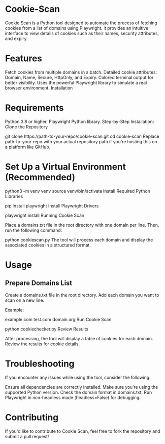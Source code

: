 # Cookie-Scan

Cookie Scan is a Python tool designed to automate the process of fetching cookies from a list of domains using Playwright. It provides an intuitive interface to view details of cookies such as their names, security attributes, and expiry.

# Features
Fetch cookies from multiple domains in a batch.
Detailed cookie attributes: Domain, Name, Secure, HttpOnly, and Expiry.
Colored terminal output for better visibility.
Uses the powerful Playwright library to simulate a real browser environment.
Installation

# Requirements
Python 3.8 or higher.
Playwright Python library.
Step-by-Step Installation:
Clone the Repository


git clone https://path-to-your-repo/cookie-scan.git
cd cookie-scan
Replace path-to-your-repo with your actual repository path if you're hosting this on a platform like GitHub.

# Set Up a Virtual Environment (Recommended)
python3 -m venv venv
source venv/bin/activate
Install Required Python Libraries

pip install playwright
Install Playwright Drivers

playwright install
Running Cookie Scan

Place a domains.txt file in the root directory with one domain per line. Then, run the following command:


python cookiescan.py
The tool will process each domain and display the associated cookies in a structured format.

# Usage

## Prepare Domains List

Create a domains.txt file in the root directory.
Add each domain you want to scan on a new line.

Example:

example.com
test.com
domain.org
Run Cookie Scan


python cookiechecker.py
Review Results

After processing, the tool will display a table of cookies for each domain. Review the results for cookie details.
 
# Troubleshooting
If you encounter any issues while using the tool, consider the following:

Ensure all dependencies are correctly installed.
Make sure you're using the supported Python version.
Check the domain format in domains.txt.
Run Playwright in non-headless mode (headless=False) for debugging.

# Contributing
If you'd like to contribute to Cookie Scan, feel free to fork the repository and submit a pull request!
